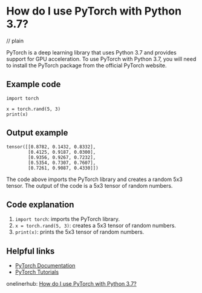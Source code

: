 # How do I use PyTorch with Python 3.7?
// plain

PyTorch is a deep learning library that uses Python 3.7 and provides support for GPU acceleration. To use PyTorch with Python 3.7, you will need to install the PyTorch package from the official PyTorch website.

## Example code

```
import torch

x = torch.rand(5, 3)
print(x)
```

## Output example

```
tensor([[0.8782, 0.1432, 0.8332],
        [0.4125, 0.9187, 0.0300],
        [0.9356, 0.9267, 0.7232],
        [0.5354, 0.7307, 0.7607],
        [0.7261, 0.9087, 0.4330]])
```

The code above imports the PyTorch library and creates a random 5x3 tensor. The output of the code is a 5x3 tensor of random numbers.

## Code explanation


1. `import torch`: imports the PyTorch library.
2. `x = torch.rand(5, 3)`: creates a 5x3 tensor of random numbers.
3. `print(x)`: prints the 5x3 tensor of random numbers.

## Helpful links

- [PyTorch Documentation](https://pytorch.org/docs/stable/index.html)
- [PyTorch Tutorials](https://pytorch.org/tutorials/)

onelinerhub: [How do I use PyTorch with Python 3.7?](https://onelinerhub.com/python-pytorch/how-do-i-use-pytorch-with-python----)